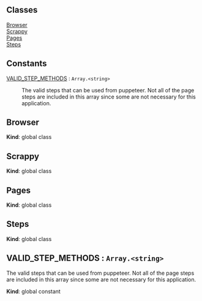 ## Classes

<dl>
<dt><a href="#Browser">Browser</a></dt>
<dd></dd>
<dt><a href="#Scrappy">Scrappy</a></dt>
<dd></dd>
<dt><a href="#Pages">Pages</a></dt>
<dd></dd>
<dt><a href="#Steps">Steps</a></dt>
<dd></dd>
</dl>

## Constants

<dl>
<dt><a href="#VALID_STEP_METHODS">VALID_STEP_METHODS</a> : <code>Array.&lt;string&gt;</code></dt>
<dd><p>The valid steps that can be used from puppeteer. Not all of the page steps are included
in this array since some are not necessary for this application.</p>
</dd>
</dl>

<a name="Browser"></a>

## Browser
**Kind**: global class  
<a name="Scrappy"></a>

## Scrappy
**Kind**: global class  
<a name="Pages"></a>

## Pages
**Kind**: global class  
<a name="Steps"></a>

## Steps
**Kind**: global class  
<a name="VALID_STEP_METHODS"></a>

## VALID\_STEP\_METHODS : <code>Array.&lt;string&gt;</code>
The valid steps that can be used from puppeteer. Not all of the page steps are includedin this array since some are not necessary for this application.

**Kind**: global constant  
